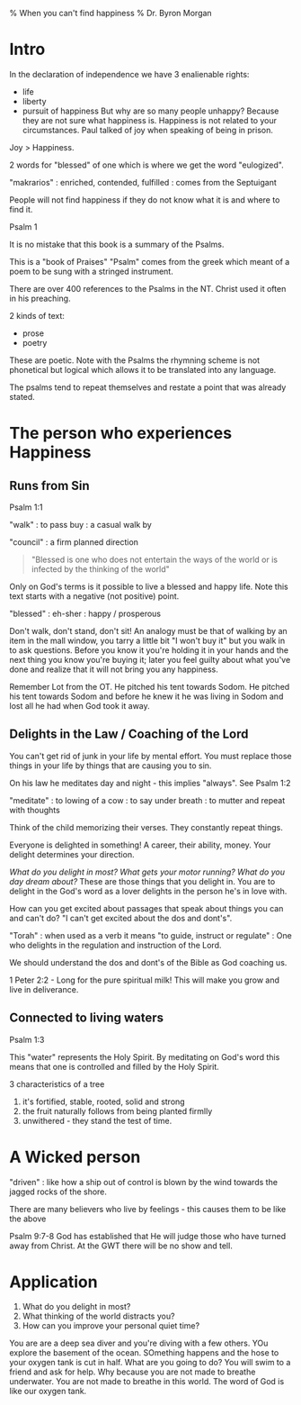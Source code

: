 % When you can't find happiness
% Dr. Byron Morgan

# Intro

In the declaration of independence we have 3 enalienable rights:

  * life
  * liberty
  * pursuit of happiness
But why are so many people unhappy? Because they are not sure what happiness
is. Happiness is not related to your circumstances. Paul talked of joy
when speaking of being in prison.

Joy > Happiness.

2 words for "blessed" of one which is where we get the word "eulogized".

"makrarios"
: enriched, contended, fulfilled
: comes from the Septuigant

People will not find happiness if they do not know what it is and where to find
it.

Psalm 1

It is no mistake that this book is a summary of the Psalms.

This is a "book of Praises" 
"Psalm" comes from the greek which meant of a poem to be sung with a stringed
instrument.

There are over 400 references to the Psalms in the NT. Christ used it often 
in his preaching.

2 kinds of text: 
  
  * prose 
  * poetry

These are poetic. Note with the Psalms the rhymning scheme is not phonetical
but logical which allows it to be translated into any language.

The psalms tend to repeat themselves and restate a point that was already
stated.

# The person who experiences Happiness

## Runs from Sin

Psalm 1:1

"walk"
: to pass buy 
: a casual walk by

"council"
: a firm planned direction

> "Blessed is one who does not entertain the ways of the world or is infected
> by the thinking of the world"

Only on God's terms is it possible to live a blessed and happy life. Note this
text starts with a negative (not positive) point.

"blessed"
: eh-sher
: happy / prosperous 

Don't walk, don't stand, don't sit! An analogy must be that of walking by an
item in the mall window, you tarry a little bit "I won't buy it" but you walk
in to ask questions. Before you know it you're holding it in your hands and the
next thing you know you're buying it; later you feel guilty about what you've
done and realize that it will not bring you any happiness.

Remember Lot from the OT. He pitched his tent towards Sodom. He pitched his
tent towards Sodom and before he knew it he was living in Sodom and lost all he
had when God took it away.

## Delights in the Law / Coaching of the Lord

You can't get rid of junk in your life by mental effort. You must replace those
things in your life by things that are causing you to sin.

On his law he meditates day and night - this implies "always". See Psalm 1:2

"meditate"
: to lowing of a cow
: to say under breath
: to mutter and repeat with thoughts

Think of the child memorizing their verses. They constantly repeat things.

Everyone is delighted in something! A career, their ability, money. Your
delight determines your direction.

_What do you delight in most? What gets your motor running? What do you day
dream about?_ These are those things that you delight in. You are to delight in
the God's word as a lover delights in the person he's in love with.

How can you get excited about passages that speak about things you can and
can't do? "I can't get excited about the dos and dont's".

"Torah"
: when used as a verb it means "to guide, instruct or regulate"
: One who delights in the regulation and instruction of the Lord.

We should understand the dos and dont's of the Bible as God coaching us.

1 Peter 2:2 - Long for the pure spiritual milk! This will make you grow and
live in deliverance.

## Connected to living waters

Psalm 1:3 

This "water" represents the Holy Spirit. By meditating on God's word this means
that one is controlled and filled by the Holy Spirit.

3 characteristics of a tree

  1. it's fortified, stable, rooted, solid and strong
  1. the fruit naturally follows from being planted firmlly
  1. unwithered - they stand the test of time.

# A Wicked person

"driven"
: like how a ship out of control is blown by the wind towards the jagged rocks
of the shore.

There are many believers who live by feelings - this causes them to be like the
above

Psalm 9:7-8 God has established that He will judge those who have turned away
from Christ. At the GWT there will be no show and tell.

# Application

1. What do you delight in most? 
1. What thinking of the world distracts you?
1. How can you improve your personal quiet time?

You are are a deep sea diver and you're diving with a few others. YOu explore
the basement of the ocean.  SOmething happens and the hose to your oxygen tank
is cut in half. What are you going to do? You will swim to a friend and ask for
help. Why because you are not made to breathe underwater. You are not made to
breathe in this world. The word of God is like our oxygen tank.
